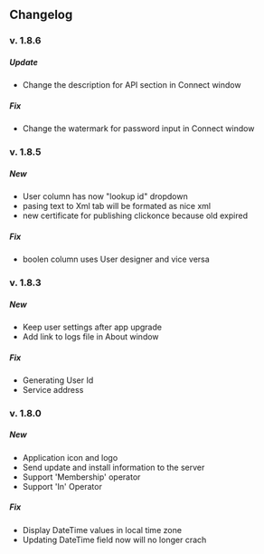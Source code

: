 ## Changelog

### v. 1.8.6
##### Update
+ Change the description for API section in Connect window

##### Fix
+ Change the watermark for password input in Connect window

### v. 1.8.5
##### New
+ User column has now "lookup id" dropdown
+ pasing text to Xml tab will be formated as nice xml
+ new certificate for publishing clickonce because old expired
##### Fix
+ boolen column uses User designer and vice versa

### v. 1.8.3
##### New
+ Keep user settings after app upgrade
+ Add link to logs file in About window
##### Fix
+ Generating User Id
+ Service address

### v. 1.8.0
##### New
+ Application icon and logo
+ Send update and install information to the server
+ Support 'Membership' operator
+ Support 'In' Operator
##### Fix
+ Display DateTime values in local time zone
+ Updating DateTime field now will no longer crach
